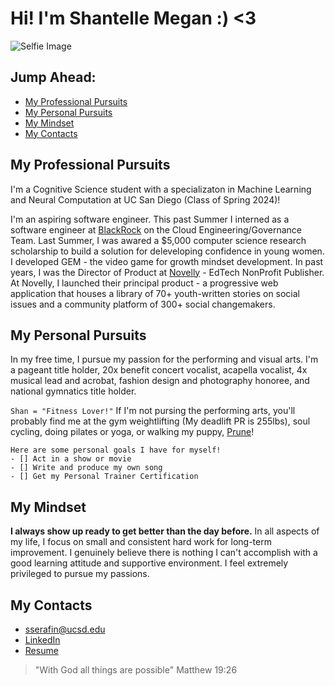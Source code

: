 # Hi! I'm Shantelle Megan :) <3

![Selfie Image](https://cdn.myportfolio.com/3aee7b80-0f9b-44e9-80e2-e47954290ede/8fad25be-d64c-465a-ae81-944395ff7439_rw_1920.jpg?h=76545c7d32d5deff06aa4dd700e79cee)

## Jump Ahead:
  - [My Professional Pursuits](#my-professional-pursuits)
  - [My Personal Pursuits](#my-personal-pursuits)
  - [My Mindset](#my-mindset)
  - [My Contacts](#my-contacts)

## My Professional Pursuits 
I'm a Cognitive Science student with a specializaton in Machine Learning and Neural Computation at UC San Diego (Class of Spring 2024)! 

I'm an aspiring software engineer. This past Summer I interned as a software engineer at [BlackRock](https://www.blackrock.com/corporate) on the Cloud Engineering/Governance Team. Last Summer, I was awared a $5,000 computer science research scholarship to build a solution for deleveloping confidence in young women. I developed GEM - the video game for growth mindset development. In past years, I was the Director of Product at [Novelly](https://www.novelly.org/) - EdTech NonProfit Publisher. At Novelly, I launched their principal product - a progressive web application that houses a library of 70+ youth-written stories on social issues and a community platform of 300+ social changemakers.

## My Personal Pursuits
In my free time, I pursue my passion for the performing and visual arts. I'm a pageant title holder, 20x benefit concert vocalist, acapella vocalist, 4x musical lead and acrobat, fashion design and photography honoree, and national gymnatics title holder. 

`Shan = "Fitness Lover!"` If I'm not pursing the performing arts, you'll probably find me at the gym weightlifting (My deadlift PR is 255lbs), soul cycling, doing pilates or yoga, or walking my puppy, [Prune](https://www.instagram.com/brunomars_serafin/)! 

    Here are some personal goals I have for myself!
    - [] Act in a show or movie
    - [] Write and produce my own song
    - [] Get my Personal Trainer Certification

## My Mindset
**I always show up ready to get better than the day before.** In all aspects of my life, I focus on small and consistent hard work for long-term improvement. I genuinely believe there is nothing I can't accomplish with a good learning attitude and supportive environment. I feel extremely privileged to pursue my passions.

## My Contacts
- sserafin@ucsd.edu
- [LinkedIn](https://www.linkedin.com/in/shantellemeganserafin/)
- [Resume](/Resume_Serafin.pdf)

> "With God all things are possible" Matthew 19:26 
